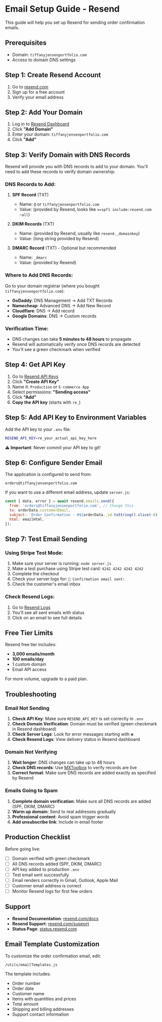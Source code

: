 # Email Setup Guide - Resend

This guide will help you set up Resend for sending order confirmation emails.

## Prerequisites

- Domain: `tiffanyjensenportfolio.com`
- Access to domain DNS settings

## Step 1: Create Resend Account

1. Go to [resend.com](https://resend.com)
2. Sign up for a free account
3. Verify your email address

## Step 2: Add Your Domain

1. Log in to [Resend Dashboard](https://resend.com/domains)
2. Click **"Add Domain"**
3. Enter your domain: `tiffanyjensenportfolio.com`
4. Click **"Add"**

## Step 3: Verify Domain with DNS Records

Resend will provide you with DNS records to add to your domain. You'll need to add these records to verify domain ownership:

### DNS Records to Add:

1. **SPF Record** (TXT)
   - Name: `@` or `tiffanyjensenportfolio.com`
   - Value: (provided by Resend, looks like `v=spf1 include:resend.com ~all`)

2. **DKIM Records** (TXT)
   - Name: (provided by Resend, usually like `resend._domainkey`)
   - Value: (long string provided by Resend)

3. **DMARC Record** (TXT) - Optional but recommended
   - Name: `_dmarc`
   - Value: (provided by Resend)

### Where to Add DNS Records:

Go to your domain registrar (where you bought `tiffanyjensenportfolio.com`):
- **GoDaddy**: DNS Management → Add TXT Records
- **Namecheap**: Advanced DNS → Add New Record
- **Cloudflare**: DNS → Add record
- **Google Domains**: DNS → Custom records

### Verification Time:

- DNS changes can take **5 minutes to 48 hours** to propagate
- Resend will automatically verify once DNS records are detected
- You'll see a green checkmark when verified

## Step 4: Get API Key

1. Go to [Resend API Keys](https://resend.com/api-keys)
2. Click **"Create API Key"**
3. Name it: `Production` or `E-commerce App`
4. Select permissions: **"Sending access"**
5. Click **"Add"**
6. **Copy the API key** (starts with `re_`)

## Step 5: Add API Key to Environment Variables

Add the API key to your `.env` file:

```bash
RESEND_API_KEY=re_your_actual_api_key_here
```

⚠️ **Important**: Never commit your API key to git!

## Step 6: Configure Sender Email

The application is configured to send from:
```
orders@tiffanyjensenportfolio.com
```

If you want to use a different email address, update `server.js`:

```javascript
const { data, error } = await resend.emails.send({
  from: 'orders@tiffanyjensenportfolio.com', // Change this
  to: orderData.customerEmail,
  subject: `Order Confirmation - #${orderData._id.toString().slice(-8).toUpperCase()}`,
  html: emailHtml,
});
```

## Step 7: Test Email Sending

### Using Stripe Test Mode:

1. Make sure your server is running: `node server.js`
2. Make a test purchase using Stripe test card: `4242 4242 4242 4242`
3. Complete the checkout
4. Check your server logs for: `📧 Confirmation email sent:`
5. Check the customer's email inbox

### Check Resend Logs:

1. Go to [Resend Logs](https://resend.com/emails)
2. You'll see all sent emails with status
3. Click on an email to see full details

## Free Tier Limits

Resend free tier includes:
- **3,000 emails/month**
- **100 emails/day**
- 1 custom domain
- Email API access

For more volume, upgrade to a paid plan.

## Troubleshooting

### Email Not Sending

1. **Check API Key**: Make sure `RESEND_API_KEY` is set correctly in `.env`
2. **Check Domain Verification**: Domain must be verified (green checkmark in Resend dashboard)
3. **Check Server Logs**: Look for error messages starting with `❌`
4. **Check Resend Logs**: View delivery status in Resend dashboard

### Domain Not Verifying

1. **Wait longer**: DNS changes can take up to 48 hours
2. **Check DNS records**: Use [MXToolbox](https://mxtoolbox.com/DNSLookup.aspx) to verify records are live
3. **Correct format**: Make sure DNS records are added exactly as specified by Resend

### Emails Going to Spam

1. **Complete domain verification**: Make sure all DNS records are added (SPF, DKIM, DMARC)
2. **Warm up domain**: Send to real addresses gradually
3. **Professional content**: Avoid spam trigger words
4. **Add unsubscribe link**: Include in email footer

## Production Checklist

Before going live:

- [ ] Domain verified with green checkmark
- [ ] All DNS records added (SPF, DKIM, DMARC)
- [ ] API key added to production `.env`
- [ ] Test email sent successfully
- [ ] Email renders correctly in Gmail, Outlook, Apple Mail
- [ ] Customer email address is correct
- [ ] Monitor Resend logs for first few orders

## Support

- **Resend Documentation**: [resend.com/docs](https://resend.com/docs)
- **Resend Support**: [resend.com/support](https://resend.com/support)
- **Status Page**: [status.resend.com](https://status.resend.com)

## Email Template Customization

To customize the order confirmation email, edit:
```
/utils/emailTemplates.js
```

The template includes:
- Order number
- Order date
- Customer name
- Items with quantities and prices
- Total amount
- Shipping and billing addresses
- Support contact information
